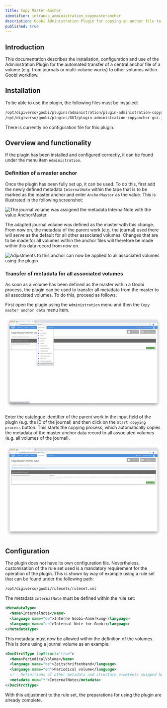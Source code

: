 ```yaml
---
title: Copy Master-Anchor
identifier: intranda_administration_copymasteranchor
description: Goobi Administration Plugin for copying an anchor file to all associated volumes
published: true
---
```


## Introduction
This documentation describes the installation, configuration and use of the Administration Plugin for the automated transfer of a central anchor file of a volume (e.g. from journals or multi-volume works) to other volumes within Goobi workflow.


## Installation
To be able to use the plugin, the following files must be installed:

```bash
/opt/digiverso/goobi/plugins/administration/plugin-administration-copyanchor-base.jar
/opt/digiverso/goobi/plugins/GUI/plugin-administration-copyanchor-gui.jar
```

There is currently no configuration file for this plugin.


## Overview and functionality
If the plugin has been installed and configured correctly, it can be found under the menu item `Administration`.


### Definition of a master anchor
Once the plugin has been fully set up, it can be used. To do this, first add the newly defined metadata `InternalNote` within the tape that is to be marked as the master anchor and enter `AnchorMaster` as the value. This is illustrated in the following screenshot:

![The journal volume was assigned the metadata InternalNote with the value AnchorMaster](screen1.png)

The adapted journal volume was defined as the master with this change. From now on, the metadata of the parent work (e.g. the journal) used there will serve as the default for all other associated volumes. Changes that are to be made for all volumes within the anchor files will therefore be made within this data record from now on.

![Adjustments to this anchor can now be applied to all associated volumes using the plugin](screen2.png)


### Transfer of metadata for all associated volumes
As soon as a volume has been defined as the master within a Goobi process, the plugin can be used to transfer all metadata from the master to all associated volumes. To do this, proceed as follows:

First open the plugin using the `Administration` menu and then the `Copy master anchor data` menu item.

![Open the plugin via the Administration menu](screen3.png)

Enter the catalogue identifier of the parent work in the input field of the plugin (e.g. the ID of the journal) and then click on the `Start copying process` button. This starts the copying process, which automatically copies the metadata of the master anchor data record to all associated volumes (e.g. all volumes of the journal).

![Executing the copying process](screen4.png)


## Configuration
The plugin does not have its own configuration file. Nevertheless, customisation of the rule set used is a mandatory requirement for the operation of the plugin. This is shown by way of example using a rule set that can be found under the following path:

```bash
/opt/digiverso/goobi/rulesets/ruleset.xml
```

The metadata `InternalNote` must be defined within the rule set:

```xml
<MetadataType>
  <Name>InternalNote</Name>
  <language name="de">Interne Goobi-Anmerkung</language>
  <language name="en">Internal Note for Goobi</language>
</MetadataType>
```

This metadata must now be allowed within the definition of the volumes. This is done using a journal volume as an example:

```xml
<DocStrctType topStruct="true">
  <Name>PeriodicalVolume</Name>
  <language name="de">Zeitschriftenband</language>
  <language name="en">Periodical volume</language>
  <!-- Definitions of other metadata and structure elemtents skipped here -->
  <metadata num="*">InternalNote</metadata>
</DocStrctType>
```

With this adjustment to the rule set, the preparations for using the plugin are already complete.